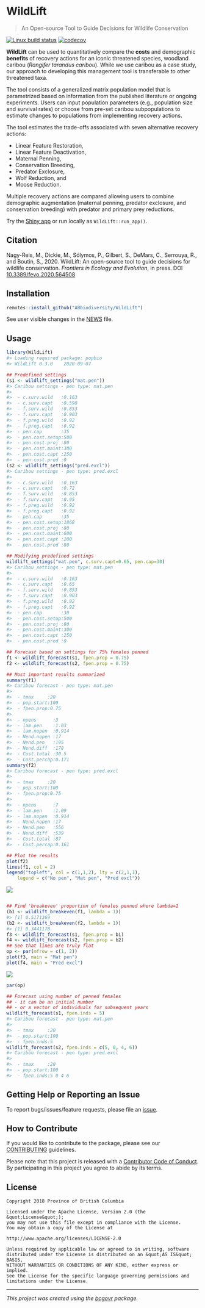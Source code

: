 # WildLift

> An Open-source Tool to Guide Decisions for Wildlife Conservation

[![Linux build status](https://travis-ci.org/ABbiodiversity/WildLift.svg?branch=master)](https://travis-ci.org/ABbiodiversity/WildLift)
[![codecov](https://codecov.io/gh/ABbiodiversity/WildLift/branch/master/graph/badge.svg)](https://codecov.io/gh/ABbiodiversity/WildLift)

**WildLift** can be used to quantitatively compare the **costs** and
demographic **benefits** of recovery actions for an iconic threatened
species, woodland caribou (*Rangifer tarandus caribou*). While we use
caribou as a case study, our approach to developing this management tool
is transferable to other threatened taxa.

The tool consists of a generalized matrix population model that is
parametrized based on information from the published literature or
ongoing experiments. Users can input population parameters (e.g.,
population size and survival rates) or choose from pre-set caribou
subpopulations to estimate changes to populations from implementing
recovery actions.

The tool estimates the trade-offs associated with seven alternative
recovery actions:

  - Linear Feature Restoration,
  - Linear Feature Deactivation,
  - Maternal Penning,
  - Conservation Breeding,
  - Predator Exclosure,
  - Wolf Reduction, and
  - Moose Reduction.

Multiple recovery actions are compared allowing users to combine
demographic augmentation (maternal penning, predator exclosure, and
conservation breeding) with predator and primary prey reductions.

Try the [Shiny app](https://abbiodiversity.shinyapps.io/WildLift/) or
run locally as `WildLift::run_app()`.

## Citation

Nagy-Reis, M., Dickie, M., Sólymos, P., Gilbert, S., DeMars, C.,
Serrouya, R., and Boutin, S., 2020. WildLift: An open-source tool to
guide decisions for wildlife conservation. *Frontiers in Ecology and
Evolution*, in press. DOI
[10.3389/fevo.2020.564508](https://dx.doi.org/10.3389/fevo.2020.564508)

## Installation

``` r
remotes::install_github("ABbiodiversity/WildLift")
```

See user visible changes in the [NEWS](NEWS.md) file.

## Usage

``` r
library(WildLift)
#> Loading required package: popbio
#> WildLift 0.3.0    2020-09-07

## Predefined settings
(s1 <- wildlift_settings("mat.pen"))
#> Caribou settings - pen type: mat.pen 
#> 
#>  - c.surv.wild   :0.163
#>  - c.surv.capt   :0.598
#>  - f.surv.wild   :0.853
#>  - f.surv.capt   :0.903
#>  - f.preg.wild   :0.92
#>  - f.preg.capt   :0.92
#>  - pen.cap       :35
#>  - pen.cost.setup:500
#>  - pen.cost.proj :80
#>  - pen.cost.maint:300
#>  - pen.cost.capt :250
#>  - pen.cost.pred :0
(s2 <- wildlift_settings("pred.excl"))
#> Caribou settings - pen type: pred.excl 
#> 
#>  - c.surv.wild   :0.163
#>  - c.surv.capt   :0.72
#>  - f.surv.wild   :0.853
#>  - f.surv.capt   :0.95
#>  - f.preg.wild   :0.92
#>  - f.preg.capt   :0.92
#>  - pen.cap       :35
#>  - pen.cost.setup:1868
#>  - pen.cost.proj :80
#>  - pen.cost.maint:600
#>  - pen.cost.capt :200
#>  - pen.cost.pred :80

## Modifying predefined settings
wildlift_settings("mat.pen", c.surv.capt=0.65, pen.cap=30)
#> Caribou settings - pen type: mat.pen 
#> 
#>  - c.surv.wild   :0.163
#>  - c.surv.capt   :0.65
#>  - f.surv.wild   :0.853
#>  - f.surv.capt   :0.903
#>  - f.preg.wild   :0.92
#>  - f.preg.capt   :0.92
#>  - pen.cap       :30
#>  - pen.cost.setup:500
#>  - pen.cost.proj :80
#>  - pen.cost.maint:300
#>  - pen.cost.capt :250
#>  - pen.cost.pred :0

## Forecast based on settings for 75% females penned
f1 <- wildlift_forecast(s1, fpen.prop = 0.75)
f2 <- wildlift_forecast(s2, fpen.prop = 0.75)

## Most important results summarized
summary(f1)
#> Caribou forecast - pen type: mat.pen 
#> 
#>  - tmax     :20
#>  - pop.start:100
#>  - fpen.prop:0.75
#> 
#>  - npens      :3
#>  - lam.pen    :1.03
#>  - lam.nopen  :0.914
#>  - Nend.nopen :17
#>  - Nend.pen   :195
#>  - Nend.diff  :178
#>  - Cost.total :30.5
#>  - Cost.percap:0.171
summary(f2)
#> Caribou forecast - pen type: pred.excl 
#> 
#>  - tmax     :20
#>  - pop.start:100
#>  - fpen.prop:0.75
#> 
#>  - npens      :7
#>  - lam.pen    :1.09
#>  - lam.nopen  :0.914
#>  - Nend.nopen :17
#>  - Nend.pen   :556
#>  - Nend.diff  :539
#>  - Cost.total :87
#>  - Cost.percap:0.161

## Plot the results
plot(f2)
lines(f1, col = 2)
legend("topleft", col = c(1,1,2), lty = c(2,1,1),
    legend = c("No pen", "Mat pen", "Pred excl"))
```

![](README-example-1.png)<!-- -->

``` r

## Find 'breakeven' proportion of females penned where lambda=1
(b1 <- wildlift_breakeven(f1, lambda = 1))
#> [1] 0.5171369
(b2 <- wildlift_breakeven(f2, lambda = 1))
#> [1] 0.3441178
f3 <- wildlift_forecast(s1, fpen.prop = b1)
f4 <- wildlift_forecast(s2, fpen.prop = b2)
## See that lines are truly flat
op <- par(mfrow = c(1, 2))
plot(f3, main = "Mat pen")
plot(f4, main = "Pred excl")
```

![](README-example-2.png)<!-- -->

``` r
par(op)

## Forecast using number of penned females
## - it can be an initial number
## - or a vector of individuals for subsequent years
wildlift_forecast(s1, fpen.inds = 5)
#> Caribou forecast - pen type: mat.pen 
#> 
#>  - tmax     :20
#>  - pop.start:100
#>  - fpen.inds:5
wildlift_forecast(s2, fpen.inds = c(5, 0, 4, 6))
#> Caribou forecast - pen type: pred.excl 
#> 
#>  - tmax     :20
#>  - pop.start:100
#>  - fpen.inds:5 0 4 6
```

## Getting Help or Reporting an Issue

To report bugs/issues/feature requests, please file an
[issue](https://github.com/Abbiodiversity/WildLift/issues/).

## How to Contribute

If you would like to contribute to the package, please see our
[CONTRIBUTING](CONTRIBUTING.md) guidelines.

Please note that this project is released with a [Contributor Code of
Conduct](CODE_OF_CONDUCT.md). By participating in this project you agree
to abide by its terms.

## License

    Copyright 2018 Province of British Columbia
    
    Licensed under the Apache License, Version 2.0 (the &quot;License&quot;);
    you may not use this file except in compliance with the License.
    You may obtain a copy of the License at
    
    http://www.apache.org/licenses/LICENSE-2.0
    
    Unless required by applicable law or agreed to in writing, software distributed under the License is distributed on an &quot;AS IS&quot; BASIS,
    WITHOUT WARRANTIES OR CONDITIONS OF ANY KIND, either express or implied.
    See the License for the specific language governing permissions and limitations under the License.

-----

*This project was created using the
[bcgovr](https://github.com/bcgov/bcgovr) package.*
